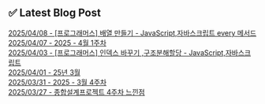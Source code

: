 

## ✅ Latest Blog Post

[2025/04/08 - [프로그래머스] 배열 만들기 - JavaScript,자바스크립트  every 메서드](https://blog.naver.com/kwmingyu/223826122086?fromRss=true&trackingCode=rss) <br/>
[2025/04/07 - 2025 - 4월 1주차](https://blog.naver.com/kwmingyu/223824593586?fromRss=true&trackingCode=rss) <br/>
[2025/04/03 - [프로그래머스] 인덱스 바꾸기 ,구조분해할당 - JavaScript,자바스크립트](https://blog.naver.com/kwmingyu/223820477256?fromRss=true&trackingCode=rss) <br/>
[2025/04/01 - 25년 3월](https://blog.naver.com/kwmingyu/223817358455?fromRss=true&trackingCode=rss) <br/>
[2025/03/31 - 2025 - 3월 4주차](https://blog.naver.com/kwmingyu/223815747643?fromRss=true&trackingCode=rss) <br/>
[2025/03/27 - 종합설계프로젝트 4주차 느낀점](https://blog.naver.com/kwmingyu/223812070469?fromRss=true&trackingCode=rss) <br/>

